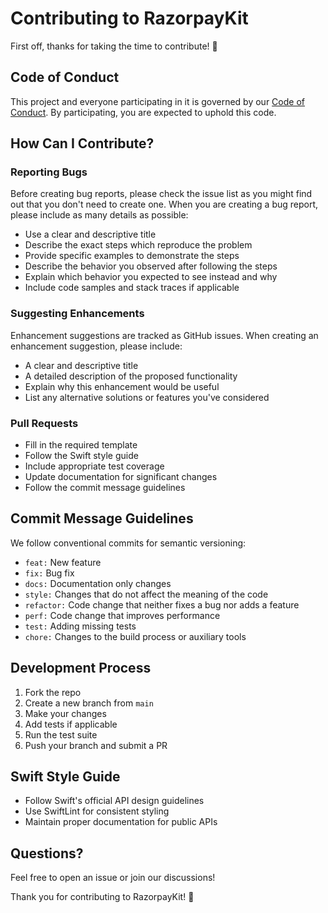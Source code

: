 # Contributing to RazorpayKit

First off, thanks for taking the time to contribute! 🎉

## Code of Conduct
This project and everyone participating in it is governed by our [Code of Conduct](CODE_OF_CONDUCT.md). By participating, you are expected to uphold this code.

## How Can I Contribute?

### Reporting Bugs
Before creating bug reports, please check the issue list as you might find out that you don't need to create one. When you are creating a bug report, please include as many details as possible:

* Use a clear and descriptive title
* Describe the exact steps which reproduce the problem
* Provide specific examples to demonstrate the steps
* Describe the behavior you observed after following the steps
* Explain which behavior you expected to see instead and why
* Include code samples and stack traces if applicable

### Suggesting Enhancements
Enhancement suggestions are tracked as GitHub issues. When creating an enhancement suggestion, please include:

* A clear and descriptive title
* A detailed description of the proposed functionality
* Explain why this enhancement would be useful
* List any alternative solutions or features you've considered

### Pull Requests
* Fill in the required template
* Follow the Swift style guide
* Include appropriate test coverage
* Update documentation for significant changes
* Follow the commit message guidelines

## Commit Message Guidelines
We follow conventional commits for semantic versioning:

* `feat:` New feature
* `fix:` Bug fix
* `docs:` Documentation only changes
* `style:` Changes that do not affect the meaning of the code
* `refactor:` Code change that neither fixes a bug nor adds a feature
* `perf:` Code change that improves performance
* `test:` Adding missing tests
* `chore:` Changes to the build process or auxiliary tools

## Development Process
1. Fork the repo
2. Create a new branch from `main`
3. Make your changes
4. Add tests if applicable
5. Run the test suite
6. Push your branch and submit a PR

## Swift Style Guide
* Follow Swift's official API design guidelines
* Use SwiftLint for consistent styling
* Maintain proper documentation for public APIs

## Questions?
Feel free to open an issue or join our discussions!

Thank you for contributing to RazorpayKit! 🙏